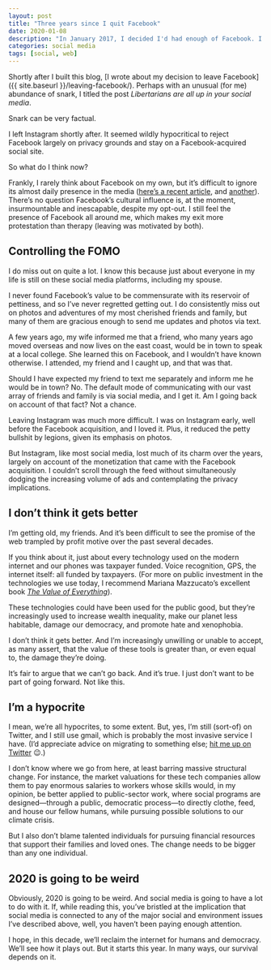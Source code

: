```yaml
---
layout: post
title: "Three years since I quit Facebook"
date: 2020-01-08
description: "In January 2017, I decided I'd had enough of Facebook. I closed my account, and less than a year later, ditched Instagram, too. Here's what I think about it now."
categories: social media
tags: [social, web]
---
```


Shortly after I built this blog, [I wrote about my decision to leave Facebook]({{ site.baseurl }}/leaving-facebook/). Perhaps with an unusual (for me) abundance of snark, I titled the post <cite>Libertarians are all up in your social media</cite>. 

Snark can be very factual.

I left Instagram shortly after. It seemed wildly hypocritical to reject Facebook largely on privacy grounds and stay on a Facebook-acquired social site. 

So what do I think now? 

Frankly, I rarely think about Facebook on my own, but it’s difficult to ignore its almost daily presence in the media ([here’s a recent article](https://www.nytimes.com/2020/01/07/technology/facebook-trump-2020.html), and [another](https://variety.com/2020/film/news/sacha-baron-cohen-mark-zuckerberg-golden-globes-1203457397/)). There’s no question Facebook’s cultural influence is, at the moment, insurmountable and inescapable, despite my opt-out. I still feel the presence of Facebook all around me, which makes my exit more protestation than therapy (leaving was motivated by both).

## Controlling the FOMO

I do miss out on quite a lot. I know this because just about everyone in my life is still on these social media platforms, including my spouse. 

I never found Facebook’s value to be commensurate with its reservoir of pettiness, and so I’ve never regretted getting out. I do consistently miss out on photos and adventures of my most cherished friends and family, but many of them are gracious enough to send me updates and photos via text. 

A few years ago, my wife informed me that a friend, who many years ago moved overseas and now lives on the east coast, would be in town to speak at a local college. She learned this on Facebook, and I wouldn’t have known otherwise. I attended, my friend and I caught up, and that was that. 

Should I have expected my friend to text me separately and inform me he would be in town? No. The default mode of communicating with our vast array of friends and family is via social media, and I get it. Am I going back on account of that fact? Not a chance.

Leaving Instagram was much more difficult. I was on Instagram early, well before the Facebook acquisition, and I loved it. Plus, it reduced the petty bullshit by legions, given its emphasis on photos.

But Instagram, like most social media, lost much of its charm over the years, largely on account of the monetization that came with the Facebook acquisition. I couldn’t scroll through the feed without simultaneously dodging the increasing volume of ads and contemplating the privacy implications.

## I don’t think it gets better

I’m getting old, my friends. And it’s been difficult to see the promise of the web trampled by profit motive over the past several decades.

If you think about it, just about every technology used on the modern internet and our phones was taxpayer funded. Voice recognition, GPS, the internet itself: all funded by taxpayers. (For more on public investment in the technologies we use today, I recommend Mariana Mazzucato’s excellent book [<cite>The Value of Everything</cite>](https://marianamazzucato.com/publications/books/value-of-everything/)).

These technologies could have been used for the public good, but  they’re increasingly used to increase wealth inequality, make our planet less habitable, damage our democracy, and promote hate and xenophobia.

I don’t think it gets better. And I’m increasingly unwilling or unable to accept, as many assert, that the value of these tools is greater than, or even equal to, the damage they’re doing.

It’s fair to argue that we can’t go back. And it’s true. I just don’t want to be part of going forward. Not like this. 

## I’m a hypocrite

I mean, we’re all hypocrites, to some extent. But, yes, I’m still (sort-of) on Twitter, and I still use gmail, which is probably the most invasive service I have. (I’d appreciate advice on migrating to something else; [hit me up on Twitter](https://twitter.com/forestglenroad) 😉.)

I don’t know where we go from here, at least barring massive structural change. For instance, the market valuations for these tech companies allow them to pay enormous salaries to workers whose skills would, in my opinion, be better applied to public-sector work, where social programs are designed—through a public, democratic process—to directly clothe, feed, and house our fellow humans, while pursuing possible solutions to our climate crisis. 

But I also don’t blame talented individuals for pursuing financial resources that support their families and loved ones. The change needs to be bigger than any one individual.

## 2020 is going to be weird

Obviously, 2020 is going to be weird. And social media is going to have a lot to do with it. If, while reading this, you’ve bristled at the implication that social media is connected to any of the major social and environment issues I’ve described above, well, you haven’t been paying enough attention.

I hope, in this decade, we’ll reclaim the internet for humans and democracy. We’ll see how it plays out. But it starts this year. In many ways, our survival depends on it.

